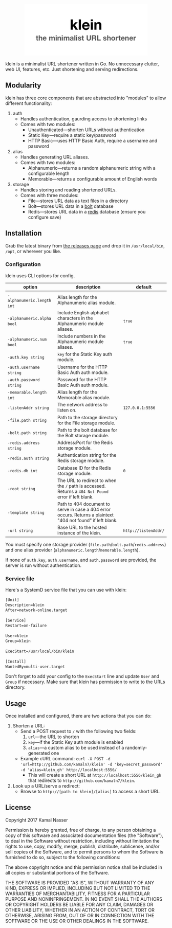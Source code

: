 <p align="center">
  <img src="/klein.png" alt="klein logo" width="386" />
</p>

klein is a minimalist URL shortener written in Go. No unnecessary clutter, web UI, features, etc. Just shortening and serving redirections.

## Modularity

klein has three core components that are abstracted into "modules" to allow different functionality:

1. auth
   * Handles authentication, gaurding access to shortening links
   * Comes with two modules:
     * Unauthenticated—shorten URLs without authentication
     * Static Key—require a static key/password
     * HTTP Basic—uses HTTP Basic Auth, require a username and password
2. alias
   * Handles generating URL aliases.
   * Comes with two modules:
     * Alphanumeric—returns a random alphanumeric string with a configurable length
     * Memorable—returns a configurable amount of English words
3. storage
   * Handles storing and reading shortened URLs.
   * Comes with three modules:
     * File—stores URL data as text files in a directory
     * Bolt—stores URL data in a [bolt](https://github.com/boltdb/bolt) database
     * Redis—stores URL data in a [redis](https://redis.io/) database (ensure you configure save)

## Installation

Grab the latest binary from [the releases page](https://github.com/kamaln7/klein/releases) and drop it in `/usr/local/bin`, `/opt`, or wherever you like.

### Configuration

klein uses CLI options for config.

| option                     | description                                                                                                  | default              |
| -------------------------- | ------------------------------------------------------------------------------------------------------------ | -------------------- |
| `-alphanumeric.length int` | Alias length for the Alphanumeric alias module.                                                              |                      |
| `-alphanumeric.alpha bool` | Include English alphabet characters in the Alphanumeric module aliases.                                      | `true`               |
| `-alphanumeric.num bool`   | Include numbers in the Alphanumeric module aliases.                                                          | `true`               |
| `-auth.key string`         | `key` for the Static Key auth module.                                                                        |                      |
| `-auth.username string`    | Username for the HTTP Basic Auth auth module.                                                                |                      |
| `-auth.password string`    | Password for the HTTP Basic Auth auth module.                                                                |                      |
| `-memorable.length int`    | Alias length for the Memorable alias module.                                                                 |                      |
| `-listenAddr string`       | The network address to listen on.                                                                            | `127.0.0.1:5556`     |
| `-file.path string`        | Path to the storage directory for the File storage module.                                                   |                      |
| `-bolt.path string`        | Path to the bolt database for the Bolt storage module.                                                       |                      |
| `-redis.address string`    | Address:Port for the Redis storage module.                                                                   |                      |
| `-redis.auth string`       | Authentication string for the Redis storage module.                                                          |                      |
| `-redis.db int`            | Database ID for the Redis storage module.                                                                    | `0`                  |
| `-root string`             | The URL to redirect to when the `/` path is accessed. Returns a `404 Not Found` error if left blank.         |                      |
| `-template string`         | Path to 404 document to serve in case a 404 error occurs. Returns a plaintext "404 not found" if left blank. |                      |
| `-url string`              | Base URL to the hosted instance of the klein.                                                                | `http://listenAddr/` |

You must specify one storage provider (`file.path`/`bolt.path`/`redis.address`) and one alias provider (`alphanumeric.length`/`memorable.length`).

If none of `auth.key`, `auth.username`, and `auth.password` are provided, the server is run without authentication.

### Service file

Here's a SystemD service file that you can use with klein:

```
[Unit]
Description=klein
After=network-online.target

[Service]
Restart=on-failure

User=klein
Group=klein

ExecStart=/usr/local/bin/klein

[Install]
WantedBy=multi-user.target
```

Don't forget to add your config to the `ExecStart` line and update `User` and `Group` if necessary. Make sure that klein has permission to write to the URLs directory.

## Usage

Once installed and configured, there are two actions that you can do:

1. Shorten a URL:
   * Send a POST request to `/` with the following two fields:
     1. `url`—the URL to shorten
     2. `key`—if the Static Key auth module is enabled
     3. `alias`—a custom alias to be used instead of a randomly-generated one
   * Example cURL command: `curl -X POST -d 'url=http://github.com/kamaln7/klein' -d 'key=secret_password' -d 'alias=klein_gh' http://localhost:5556/`
     * This will create a short URL at `http://localhost:5556/klein_gh` that redirects to `http://github.com/kamaln7/klein`.
2. Look up a URL/serve a redirect:
   * Browse to `http://[path to klein]/[alias]` to access a short URL.

## License

Copyright 2017 Kamal Nasser

Permission is hereby granted, free of charge, to any person obtaining a copy of this software and associated documentation files (the "Software"), to deal in the Software without restriction, including without limitation the rights to use, copy, modify, merge, publish, distribute, sublicense, and/or sell copies of the Software, and to permit persons to whom the Software is furnished to do so, subject to the following conditions:

The above copyright notice and this permission notice shall be included in all copies or substantial portions of the Software.

THE SOFTWARE IS PROVIDED "AS IS", WITHOUT WARRANTY OF ANY KIND, EXPRESS OR IMPLIED, INCLUDING BUT NOT LIMITED TO THE WARRANTIES OF MERCHANTABILITY, FITNESS FOR A PARTICULAR PURPOSE AND NONINFRINGEMENT. IN NO EVENT SHALL THE AUTHORS OR COPYRIGHT HOLDERS BE LIABLE FOR ANY CLAIM, DAMAGES OR OTHER LIABILITY, WHETHER IN AN ACTION OF CONTRACT, TORT OR OTHERWISE, ARISING FROM, OUT OF OR IN CONNECTION WITH THE SOFTWARE OR THE USE OR OTHER DEALINGS IN THE SOFTWARE.
